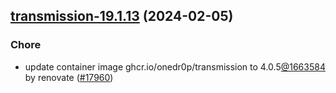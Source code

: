

## [transmission-19.1.13](https://github.com/truecharts/charts/compare/transmission-19.1.12...transmission-19.1.13) (2024-02-05)

### Chore



- update container image ghcr.io/onedr0p/transmission to 4.0.5[@1663584](https://github.com/1663584) by renovate ([#17960](https://github.com/truecharts/charts/issues/17960))